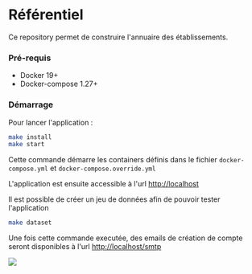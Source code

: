 # Référentiel

Ce repository permet de construire l'annuaire des établissements.

### Pré-requis

- Docker 19+
- Docker-compose 1.27+

### Démarrage

Pour lancer l'application :

```sh
make install
make start
```

Cette commande démarre les containers définis dans le fichier `docker-compose.yml` et `docker-compose.override.yml`

L'application est ensuite accessible à l'url [http://localhost](http://localhost)

Il est possible de créer un jeu de données afin de pouvoir tester l'application

```sh
make dataset
```

Une fois cette commande executée, des emails de création de compte seront disponibles à l'url [http://localhost/smtp](http://localhost/smtp)

![](https://avatars1.githubusercontent.com/u/63645182?s=200&v=4)
